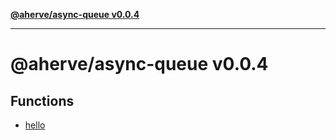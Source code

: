 [**@aherve/async-queue v0.0.4**](README.md)

***

# @aherve/async-queue v0.0.4

## Functions

- [hello](functions/hello.md)
